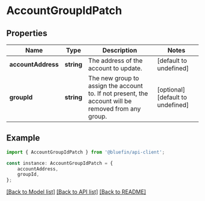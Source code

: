 # AccountGroupIdPatch


## Properties

Name | Type | Description | Notes
------------ | ------------- | ------------- | -------------
**accountAddress** | **string** | The address of the account to update. | [default to undefined]
**groupId** | **string** | The new group to assign the account to. If not present, the account will be removed from any group.  | [optional] [default to undefined]

## Example

```typescript
import { AccountGroupIdPatch } from '@bluefin/api-client';

const instance: AccountGroupIdPatch = {
    accountAddress,
    groupId,
};
```

[[Back to Model list]](../README.md#documentation-for-models) [[Back to API list]](../README.md#documentation-for-api-endpoints) [[Back to README]](../README.md)
